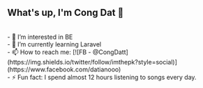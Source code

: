 ## What's up, I'm Cong Dat 👋
<br/>
- 👀 I’m interested in BE
<br/>
- 🌱 I’m currently learning Laravel
<br/>
- 📫 How to reach me: [![FB - @CongDatt](https://img.shields.io/twitter/follow/imthepk?style=social)](https://www.facebook.com/datianooo)
<br/>
- ⚡ Fun fact: I spend almost 12 hours listening to songs every day.
